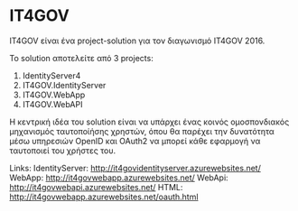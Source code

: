 # IT4GOV

IT4GOV είναι ένα project-solution για τον διαγωνισμό IT4GOV 2016.


Το solution αποτελείτε από 3 projects:
  1. IdentityServer4
  2. IT4GOV.IdentityServer
  2. IT4GOV.WebApp
  3. IT4GOV.WebAPI
  
Η κεντρική ιδέα του solution είναι να υπάρχει ένας κοινός ομοσπονδιακός μηχανισμός ταυτοποίήσης χρηστών, όπου θα παρέχει την δυνατότητα μέσω υπηρεσιών OpenID και OAuth2 να μπορεί κάθε εφαρμογή να ταυτοποιεί του χρήστες του. 

Links:
IdentityServer: http://it4govidentityserver.azurewebsites.net/ 
WebApp:         http://it4govwebapp.azurewebsites.net/ 
WebApi:         http://it4govwebapi.azurewebsites.net/ 
HTML:           http://it4govwebapp.azurewebsites.net/oauth.html
